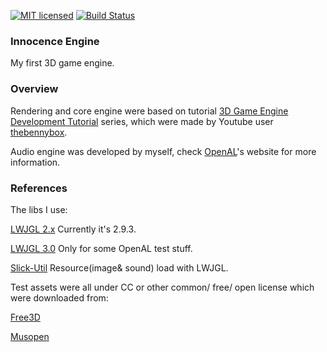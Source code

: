 [![MIT licensed][1]][2]  [![Build Status][3]][4]

[1]: https://img.shields.io/badge/license-MIT-blue.svg
[2]: LICENSE.md
[3]: https://travis-ci.org/zhangdoa/InnocenceEngine.svg?branch=master
[4]: https://travis-ci.org/zhangdoa/InnocenceEngine
### Innocence Engine

My first 3D game engine.

### Overview

Rendering and core engine were based on tutorial [3D Game Engine Development Tutorial](https://www.youtube.com/playlist?list=PLEETnX-uPtBXP_B2yupUKlflXBznWIlL5) series, which were made by Youtube user [thebennybox](https://www.youtube.com/user/thebennybox).

Audio engine was developed by myself, check [OpenAL](https://openal.org)'s website for more information.


### References

The libs I use:

[LWJGL 2.x](http://legacy.lwjgl.org/)
Currently it's 2.9.3.

[LWJGL 3.0](https://www.lwjgl.org) 
Only for some OpenAL test stuff.

[Slick-Util](http://slick.ninjacave.com/slick-util)
Resource(image& sound) load with LWJGL.


Test assets were all under CC or other common/ free/ open license which were downloaded from:

[Free3D]( https://thefree3dmodels.com)

[Musopen](https://musopen.org)




